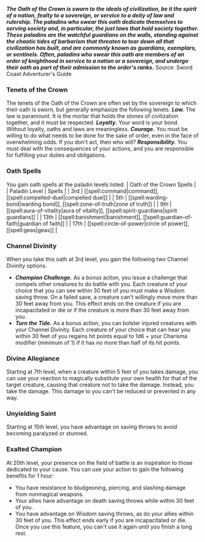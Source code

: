 ***The Oath of the Crown is sworn to the ideals of civilization, be it the spirit of a nation, fealty to a sovereign, or service to a deity of law and rulership. The paladins who swear this oath dedicate themselves to serving society and, in particular, the just laws that hold society together. These paladins are the watchful guardians on the walls, standing against the chaotic tides of barbarism that threaten to tear down all that civilization has built, and are commonly known as guardians, exemplars, or sentinels. Often, paladins who swear this oath are members of an order of knighthood in service to a nation or a sovereign, and undergo their oath as part of their admission to the order's ranks.***
Source: Sword Coast Adventurer's Guide
### Tenets of the Crown
The tenets of the Oath of the Crown are often set by the sovereign to which their oath is sworn, but generally emphasize the following tenets.
***Law.*** The law is paramount. It is the mortar that holds the stones of civilization together, and it must be respected.
***Loyalty.*** Your word is your bond. Without loyalty, oaths and laws are meaningless.
***Courage.*** You must be willing to do what needs to be done for the sake of order, even in the face of overwhelming odds. If you don't act, then who will?
***Responsibility.*** You must deal with the consequences of your actions, and you are responsible for fulfilling your duties and obligations.
### Oath Spells
You gain oath spells at the paladin levels listed.
| Oath of the Crown Spells |
| Paladin Level | Spells |
| 3rd | [[spell:command|command]], [[spell:compelled-duel|compelled duel]] |
| 5th | [[spell:warding-bond|warding bond]], [[spell:zone-of-truth|zone of truth]] |
| 9th | [[spell:aura-of-vitality|aura of vitality]], [[spell:spirit-guardians|spirit guardians]] |
| 13th | [[spell:banishment|banishment]], [[spell:guardian-of-faith|guardian of faith]] |
| 17th | [[spell:circle-of-power|circle of power]], [[spell:geas|geas]] |
### Channel Divinity
When you take this oath at 3rd level, you gain the following two Channel Divinity options.
* ***Champion Challenge.*** As a bonus action, you issue a challenge that compels other creatures to do battle with you. Each creature of your choice that you can see within 30 feet of you must make a Wisdom saving throw. On a failed save, a creature can't willingly move more than 30 feet away from you. This effect ends on the creature if you are incapacitated or die or if the creature is more than 30 feet away from you.
* ***Turn the Tide.*** As a bonus action, you can bolster injured creatures with your Channel Divinity. Each creature of your choice that can hear you within 30 feet of you regains hit points equal to 1d6 + your Charisma modifier (minimum of 1) if it has no more than half of its hit points.
### Divine Allegiance
Starting at 7th level, when a creature within 5 feet of you takes damage, you can use your reaction to magically substitute your own health for that of the target creature, causing that creature not to take the damage. Instead, you take the damage. This damage to you can't be reduced or prevented in any way.
### Unyielding Saint
Starting at 15th level, you have advantage on saving throws to avoid becoming paralyzed or stunned.
### Exalted Champion
At 20th level, your presence on the field of battle is an inspiration to those dedicated to your cause. You can use your action to gain the following benefits for 1 hour:
* You have resistance to bludgeoning, piercing, and slashing damage from nonmagical weapons.
* Your allies have advantage on death saving throws while within 30 feet of you.
* You have advantage on Wisdom saving throws, as do your allies within 30 feet of you.
This effect ends early if you are incapacitated or die. Once you use this feature, you can't use it again until you finish a long rest.